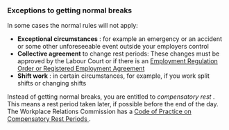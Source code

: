 ###  Exceptions to getting normal breaks

In some cases the normal rules will not apply:

  * **Exceptional circumstances** : for example an emergency or an accident or some other unforeseeable event outside your employers control 
  * **Collective agreement** to change rest periods: These changes must be approved by the Labour Court or if there is an [ Employment Regulation Order or Registered Employment Agreement ](/en/employment/employment-rights-and-conditions/industrial-relations-and-trade-unions/employment-agreements-and-orders/)
  * **Shift work** : in certain circumstances, for example, if you work split shifts or changing shifts 

Instead of getting normal breaks, you are entitled to _compensatory rest_ .
This means a rest period taken later, if possible before the end of the day.
The Workplace Relations Commission has a [ Code of Practice on Compensatory
Rest Periods
](https://www.workplacerelations.ie/en/what_you_should_know/codes_practice/cop8/)
.
